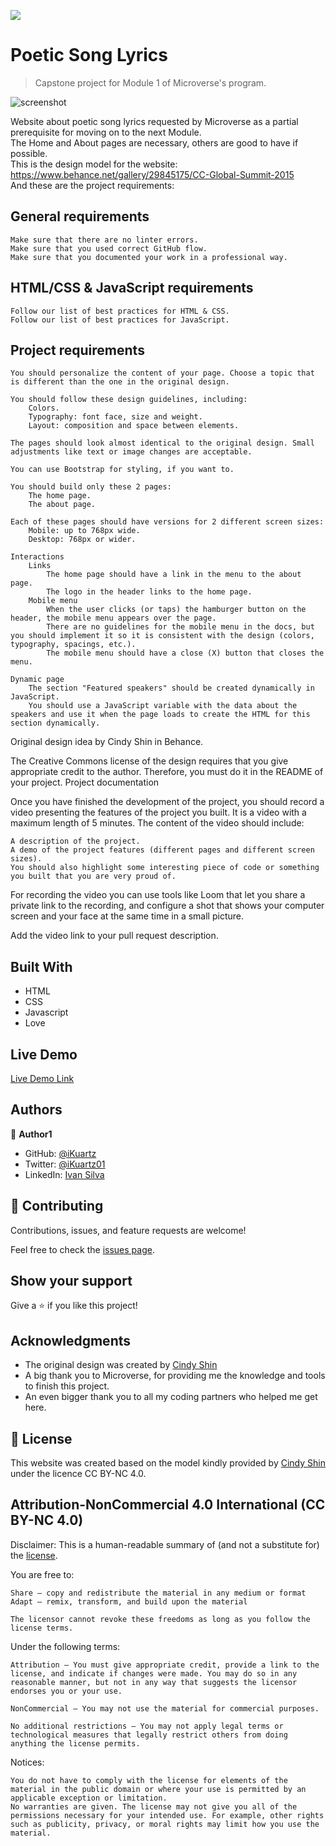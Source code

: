 ![](https://img.shields.io/badge/Microverse-blueviolet)

# Poetic Song Lyrics

> Capstone project for Module 1 of Microverse's program.

![screenshot](./app_screenshot.png)

Website about poetic song lyrics requested by Microverse as a partial prerequisite for moving on to the next Module. <br>
The Home and About pages are necessary, others are good to have if possible.<br>
This is the design model for the website: https://www.behance.net/gallery/29845175/CC-Global-Summit-2015<br>
And these are the project requirements:

## General requirements

    Make sure that there are no linter errors.
    Make sure that you used correct GitHub flow.
    Make sure that you documented your work in a professional way.

## HTML/CSS & JavaScript requirements

    Follow our list of best practices for HTML & CSS.
    Follow our list of best practices for JavaScript.

## Project requirements

    You should personalize the content of your page. Choose a topic that is different than the one in the original design.

    You should follow these design guidelines, including:
        Colors.
        Typography: font face, size and weight.
        Layout: composition and space between elements.

    The pages should look almost identical to the original design. Small adjustments like text or image changes are acceptable.

    You can use Bootstrap for styling, if you want to.

    You should build only these 2 pages:
        The home page.
        The about page.

    Each of these pages should have versions for 2 different screen sizes:
        Mobile: up to 768px wide.
        Desktop: 768px or wider.

    Interactions
        Links
            The home page should have a link in the menu to the about page.
            The logo in the header links to the home page.
        Mobile menu
            When the user clicks (or taps) the hamburger button on the header, the mobile menu appears over the page.
            There are no guidelines for the mobile menu in the docs, but you should implement it so it is consistent with the design (colors, typography, spacings, etc.).
            The mobile menu should have a close (X) button that closes the menu.

    Dynamic page
        The section "Featured speakers" should be created dynamically in JavaScript.
        You should use a JavaScript variable with the data about the speakers and use it when the page loads to create the HTML for this section dynamically.

Original design idea by Cindy Shin in Behance.

The Creative Commons license of the design requires that you give appropriate credit to the author. Therefore, you must do it in the README of your project.
Project documentation

Once you have finished the development of the project, you should record a video presenting the features of the project you built. It is a video with a maximum length of 5 minutes. The content of the video should include:

    A description of the project.
    A demo of the project features (different pages and different screen sizes).
    You should also highlight some interesting piece of code or something you built that you are very proud of.

For recording the video you can use tools like Loom that let you share a private link to the recording, and configure a shot that shows your computer screen and your face at the same time in a small picture.

Add the video link to your pull request description.

## Built With

- HTML
- CSS
- Javascript
- Love

## Live Demo

[Live Demo Link](https://livedemo.com)


## Authors

👤 **Author1**

- GitHub: [@iKuartz](https://github.com/iKuartz/)
- Twitter: [@iKuartz01](https://twitter.com/iKuartz01)
- LinkedIn: [Ivan Silva](https://www.linkedin.com/in/ivan-silva-a47058b3/)

## 🤝 Contributing

Contributions, issues, and feature requests are welcome!

Feel free to check the [issues page](../../issues/).

## Show your support

Give a ⭐️ if you like this project!

## Acknowledgments

- The original design was created by [Cindy Shin](https://www.behance.net/adagio07)
- A big thank you to Microverse, for providing me the knowledge and tools to finish this project.
- An even bigger thank you to all my coding partners who helped me get here.

## 📝 License

This website was created based on the model kindly provided by [Cindy Shin](https://www.behance.net/adagio07) under the licence CC BY-NC 4.0.

## Attribution-NonCommercial 4.0 International (CC BY-NC 4.0)

Disclaimer: This is a human-readable summary of (and not a substitute for) the [license](https://creativecommons.org/licenses/by-nc/4.0/legalcode).

You are free to:

    Share — copy and redistribute the material in any medium or format
    Adapt — remix, transform, and build upon the material

    The licensor cannot revoke these freedoms as long as you follow the license terms.

Under the following terms:

    Attribution — You must give appropriate credit, provide a link to the license, and indicate if changes were made. You may do so in any reasonable manner, but not in any way that suggests the licensor endorses you or your use.

    NonCommercial — You may not use the material for commercial purposes.

    No additional restrictions — You may not apply legal terms or technological measures that legally restrict others from doing anything the license permits.

Notices:

    You do not have to comply with the license for elements of the material in the public domain or where your use is permitted by an applicable exception or limitation.
    No warranties are given. The license may not give you all of the permissions necessary for your intended use. For example, other rights such as publicity, privacy, or moral rights may limit how you use the material.
